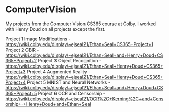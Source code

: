 # ComputerVision
My projects from the Computer Vision CS365 course at Colby. I worked with Henry Doud on all projects except the first. 

Project 1 Image Modifications - https://wiki.colby.edu/display/~ejseal21/Ethan+Seal+CS365+Project+1
Project 2 CBIR - https://wiki.colby.edu/display/~ejseal21/Ethan+Seal+and+Henry+Doud+CS365+Project+2
Project 3 Object Recognition - https://wiki.colby.edu/display/~ejseal21/Ethan+Seal+Henry+Doud+CS365+Project+3
Project 4 Augmented Reality - https://wiki.colby.edu/display/~ejseal21/Ethan+Seal+Henry+Doud+CS365+Project+4
Project 5 MNIST and Neural Networks - https://wiki.colby.edu/display/~ejseal21/Ethan+Seal+and+Henry+Doud+CS365+Project+5
Project 6 OCR and Censorship - https://wiki.colby.edu/display/~ejseal21/OCR%2C+Kerning%2C+and+Censorship+-+Henry+Doud+and+Ethan+Seal
